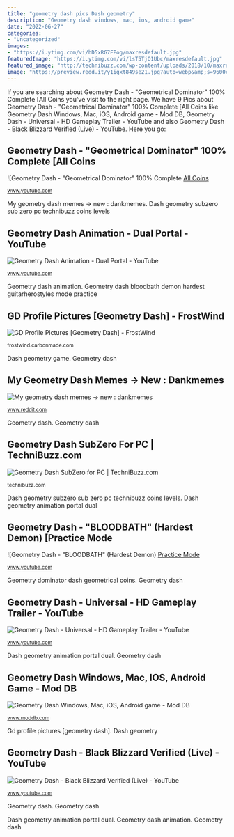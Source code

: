 ```yaml
---
title: "geometry dash pics Dash geometry"
description: "Geometry dash windows, mac, ios, android game"
date: "2022-06-27"
categories:
- "Uncategorized"
images:
- "https://i.ytimg.com/vi/hD5xRG7FPog/maxresdefault.jpg"
featuredImage: "https://i.ytimg.com/vi/lsT5TjQ1Ubc/maxresdefault.jpg"
featured_image: "http://technibuzz.com/wp-content/uploads/2018/10/maxresdefault-4-3.jpg"
image: "https://preview.redd.it/y1igxt849se21.jpg?auto=webp&amp;s=9600cecc8e96d43b2bfcd14646b6f9bbcff3ddc9"
---
```


If you are searching about Geometry Dash - &quot;Geometrical Dominator&quot; 100% Complete [All Coins you've visit to the right page. We have 9 Pics about Geometry Dash - &quot;Geometrical Dominator&quot; 100% Complete [All Coins like Geometry Dash Windows, Mac, iOS, Android game - Mod DB, Geometry Dash - Universal - HD Gameplay Trailer - YouTube and also Geometry Dash - Black Blizzard Verified (Live) - YouTube. Here you go:

## Geometry Dash - &quot;Geometrical Dominator&quot; 100% Complete [All Coins

![Geometry Dash - &quot;Geometrical Dominator&quot; 100% Complete [All Coins](https://i.ytimg.com/vi/hD5xRG7FPog/maxresdefault.jpg "Dash geometry subzero sub zero pc technibuzz coins levels")

<small>www.youtube.com</small>

My geometry dash memes -&gt; new : dankmemes. Dash geometry subzero sub zero pc technibuzz coins levels

## Geometry Dash Animation - Dual Portal - YouTube

![Geometry Dash Animation - Dual Portal - YouTube](https://i.ytimg.com/vi/WqqNmlt6neo/maxresdefault.jpg "Geometry dash")

<small>www.youtube.com</small>

Geometry dash animation. Geometry dash bloodbath demon hardest guitarherostyles mode practice

## GD Profile Pictures [Geometry Dash] - FrostWind

![GD Profile Pictures [Geometry Dash] - FrostWind](https://carbonmade-media.accelerator.net/32661863;960x960.png?auto=webp "Dash geometry game")

<small>frostwind.carbonmade.com</small>

Dash geometry game. Geometry dash

## My Geometry Dash Memes -&gt; New : Dankmemes

![My geometry dash memes -&gt; new : dankmemes](https://preview.redd.it/y1igxt849se21.jpg?auto=webp&amp;s=9600cecc8e96d43b2bfcd14646b6f9bbcff3ddc9 "Geometry dash")

<small>www.reddit.com</small>

Geometry dash. Geometry dash

## Geometry Dash SubZero For PC | TechniBuzz.com

![Geometry Dash SubZero for PC | TechniBuzz.com](http://technibuzz.com/wp-content/uploads/2018/10/maxresdefault-4-3.jpg "Geometry dash")

<small>technibuzz.com</small>

Dash geometry subzero sub zero pc technibuzz coins levels. Dash geometry animation portal dual

## Geometry Dash - &quot;BLOODBATH&quot; (Hardest Demon) [Practice Mode

![Geometry Dash - &quot;BLOODBATH&quot; (Hardest Demon) [Practice Mode](https://i.ytimg.com/vi/E8lyN-DhRKk/maxresdefault.jpg "Dash geometry animation portal dual")

<small>www.youtube.com</small>

Geometry dominator dash geometrical coins. Geometry dash

## Geometry Dash - Universal - HD Gameplay Trailer - YouTube

![Geometry Dash - Universal - HD Gameplay Trailer - YouTube](http://i1.ytimg.com/vi/5qEYn_WW_RQ/maxresdefault.jpg "My geometry dash memes -&gt; new : dankmemes")

<small>www.youtube.com</small>

Dash geometry animation portal dual. Geometry dash

## Geometry Dash Windows, Mac, IOS, Android Game - Mod DB

![Geometry Dash Windows, Mac, iOS, Android game - Mod DB](https://media.moddb.com/images/games/1/39/38286/preview.jpg "Geometry dash subzero for pc")

<small>www.moddb.com</small>

Gd profile pictures [geometry dash]. Dash geometry

## Geometry Dash - Black Blizzard Verified (Live) - YouTube

![Geometry Dash - Black Blizzard Verified (Live) - YouTube](https://i.ytimg.com/vi/lsT5TjQ1Ubc/maxresdefault.jpg "Geometry dash")

<small>www.youtube.com</small>

Geometry dash. Geometry dash

Dash geometry animation portal dual. Geometry dash animation. Geometry dash
